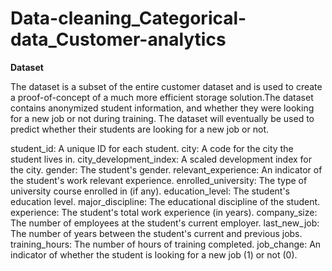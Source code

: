 # Data-cleaning_Categorical-data_Customer-analytics

**Dataset**

The dataset is a subset of the entire customer dataset and is used to create a proof-of-concept of a much more efficient storage solution.The dataset contains anonymized student information, and whether they were looking for a new job or not during training. The dataset will eventually be used to predict whether their students are looking for a new job or not. 

student_id: A unique ID for each student.
city:	A code for the city the student lives in.
city_development_index:	A scaled development index for the city.
gender:	The student's gender.
relevant_experience:	An indicator of the student's work relevant experience.
enrolled_university:	The type of university course enrolled in (if any).
education_level:	The student's education level.
major_discipline:	The educational discipline of the student.
experience:	The student's total work experience (in years).
company_size:	The number of employees at the student's current employer.
last_new_job:	The number of years between the student's current and previous jobs.
training_hours:	The number of hours of training completed.
job_change:	An indicator of whether the student is looking for a new job (1) or not (0).
